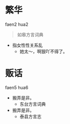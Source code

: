 # 繁华
faen2 hua2
> 如皋方言词典
- 指女性性关系乱
  - 她太～，啊狠吖不得了。





# 贩话
faen5 hua6
+ 搬弄是非。
  * 东台方言词典
+ 搬弄是非。
  * 泰县方言志
